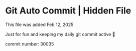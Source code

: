 # Git Auto Commit | Hidden File

This file was added Feb 12, 2025

Just for fun and keeping my daily git commit active 🤪

commit number: 30035
